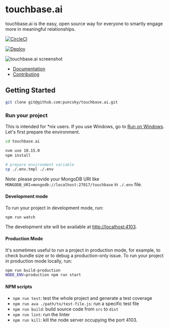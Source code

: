# touchbase.ai

touchbase.ai is the easy, open source way for everyone to smartly engage more in meaningful relationships.

[![CircleCI](https://circleci.com/gh/puncsky/touchbase.ai/tree/master.svg?style=svg)](https://circleci.com/gh/puncsky/touchbase.ai/tree/master)

[![Deploy](https://www.herokucdn.com/deploy/button.svg)](https://heroku.com/deploy?template=https://github.com/puncsky/touchbase.ai)

![touchbase.ai screenshot](https://res.cloudinary.com/dohtidfqh/image/upload/v1570181029/web-guiguio/guanxilab-screenshot.png)

- [Documentation](https://onefx.js.org/doc.html?utm_source=github-iotex-explorer)
- [Contributing](https://onefx.js.org/contributing.html?utm_source=github-iotex-explorer)

## Getting Started

```bash
git clone git@github.com:puncsky/touchbase.ai.git
```

### Run your project

This is intended for \*nix users. If you use Windows, go to [Run on Windows](#run-on-windows). Let's first prepare the environment.

```bash
cd touchbase.ai

nvm use 10.15.0
npm install

# prepare environment variable
cp ./.env.tmpl ./.env
```

Note: please provide your MongoDB URI like `MONGODB_URI=mongodb://localhost:27017/touchbase` in `./.env` file.

#### Development mode

To run your project in development mode, run:

```bash
npm run watch
```

The development site will be available at [http://localhost:4103](http://localhost:4103).

#### Production Mode

It's sometimes useful to run a project in production mode, for example, to check bundle size or to debug a production-only issue. To run your project in production mode locally, run:

```bash
npm run build-production
NODE_ENV=production npm run start
```

#### NPM scripts

- `npm run test`: test the whole project and generate a test coverage
- `npm run ava ./path/to/test-file.js`: run a specific test file
- `npm run build`: build source code from `src` to `dist`
- `npm run lint`: run the linter
- `npm run kill`: kill the node server occupying the port 4103.
